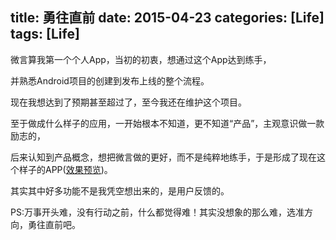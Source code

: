 title: 勇往直前
date: 2015-04-23
categories: [Life]
tags: [Life]
---

微言算我第一个个人App，当初的初衷，想通过这个App达到练手，

并熟悉Android项目的创建到发布上线的整个流程。

现在我想达到了预期甚至超过了，至今我还在维护这个项目。

至于做成什么样子的应用，一开始根本不知道，更不知道“产品”，主观意识做一款励志的，

后来认知到产品概念，想把微言做的更好，而不是纯粹地练手，于是形成了现在这个样子的APP([效果预览](http://app.mi.com/detail/25323))。

其实其中好多功能不是我凭空想出来的，是用户反馈的。

PS:万事开头难，没有行动之前，什么都觉得难！其实没想象的那么难，选准方向，勇往直前吧。
